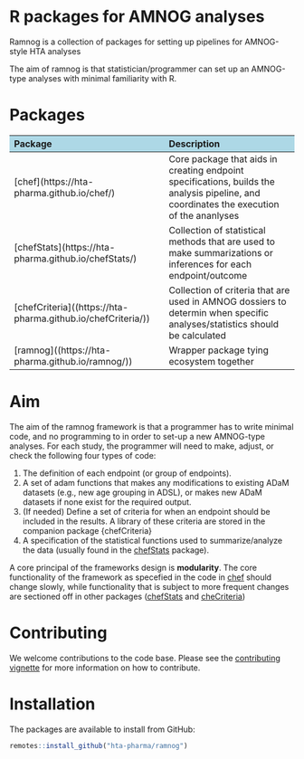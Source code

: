
<!-- README.md is generated from README.Rmd. Please edit that file -->

# R packages for AMNOG analyses

Ramnog is a collection of packages for setting up pipelines for
AMNOG-style HTA analyses

The aim of ramnog is that statistician/programmer can set up an
AMNOG-type analyses with minimal familiarity with R.

# Packages

<table class="table table-bordered table table-hover table-condensed table-responsive" style="margin-left: auto; margin-right: auto;">
<thead>
<tr>
<th style="text-align:left;background-color: lightblue !important;">
Package
</th>
<th style="text-align:left;background-color: lightblue !important;">
Description
</th>
</tr>
</thead>
<tbody>
<tr>
<td style="text-align:left;">
[chef](https://hta-pharma.github.io/chef/)
</td>
<td style="text-align:left;">
Core package that aids in creating endpoint specifications, builds the
analysis pipeline, and coordinates the execution of the ananlyses
</td>
</tr>
<tr>
<td style="text-align:left;">
[chefStats](https://hta-pharma.github.io/chefStats/)
</td>
<td style="text-align:left;">
Collection of statistical methods that are used to make summarizations
or inferences for each endpoint/outcome
</td>
</tr>
<tr>
<td style="text-align:left;">
[chefCriteria]((https://hta-pharma.github.io/chefCriteria/))
</td>
<td style="text-align:left;">
Collection of criteria that are used in AMNOG dossiers to determin when
specific analyses/statistics should be calculated
</td>
</tr>
<tr>
<td style="text-align:left;">
[ramnog]((https://hta-pharma.github.io/ramnog/))
</td>
<td style="text-align:left;">
Wrapper package tying ecosystem together
</td>
</tr>
</tbody>
</table>

# Aim

The aim of the ramnog framework is that a programmer has to write
minimal code, and no programming to in order to set-up a new AMNOG-type
analyses. For each study, the programmer will need to make, adjust, or
check the following four types of code:

1.  The definition of each endpoint (or group of endpoints).
2.  A set of adam functions that makes any modifications to existing
    ADaM datasets (e.g., new age grouping in ADSL), or makes new ADaM
    datasets if none exist for the required output.
3.  (If needed) Define a set of criteria for when an endpoint should be
    included in the results. A library of these criteria are stored in
    the companion package {chefCriteria}
4.  A specification of the statistical functions used to
    summarize/analyze the data (usually found in the
    [chefStats](https://hta-pharma.github.io/chefStats/) package).

A core principal of the frameworks design is **modularity**. The core
functionality of the framework as specefied in the code in
[chef](https://hta-pharma.github.io/chef/) should change slowly, while
functionality that is subject to more frequent changes are sectioned off
in other packages ([chefStats](https://hta-pharma.github.io/chefStats/)
and [cheCriteria](https://hta-pharma.github.io/chefCriteria/))

# Contributing

We welcome contributions to the code base. Please see the [contributing
vignette](%22https://hta-pharma.github.io/chefCriteria/dev_git%22) for
more information on how to contribute.

# Installation

The packages are available to install from GitHub:

``` r
remotes::install_github("hta-pharma/ramnog")
```
